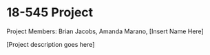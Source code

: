 # 18-545 Project
Project Members: Brian Jacobs, Amanda Marano, [Insert Name Here]

[Project description goes here]
